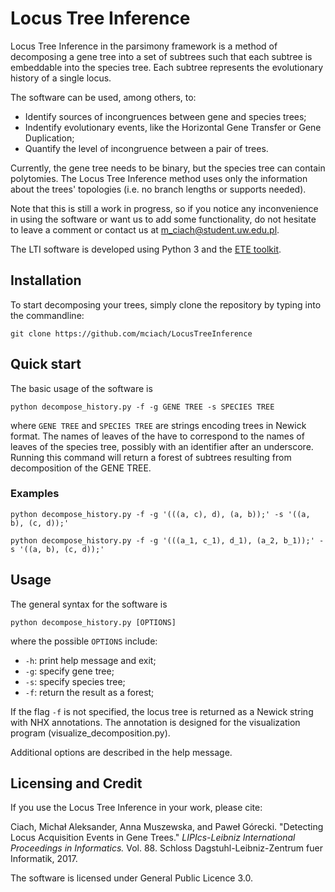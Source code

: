 # Locus Tree Inference
 
Locus Tree Inference in the parsimony framework is a method of decomposing a gene tree into a set of subtrees such that each subtree is embeddable into the species tree. 
Each subtree represents the evolutionary history of a single locus. 

The software can be used, among others, to:
* Identify sources of incongruences between gene and species trees;
* Indentify evolutionary events, like the Horizontal Gene Transfer or Gene Duplication;
* Quantify the level of incongruence between a pair of trees.

Currently, the gene tree needs to be binary, but the species tree can contain polytomies.
The Locus Tree Inference method uses only the information about the trees' topologies (i.e. no branch lengths or supports needed). 

Note that this is still a work in progress, so if you notice any inconvenience in using the software or want us to add some functionality, do not hesitate to leave a comment or contact us at m_ciach@student.uw.edu.pl.

The LTI software is developed using Python 3 and the [ETE toolkit](http://etetoolkit.org/).

## Installation

To start decomposing your trees, simply clone the repository by typing into the commandline:

```shell 
git clone https://github.com/mciach/LocusTreeInference
```

## Quick start 

The basic usage of the software is 

```shell
python decompose_history.py -f -g GENE TREE -s SPECIES TREE 
```

where `GENE TREE` and `SPECIES TREE` are strings encoding trees in Newick format. 
The names of leaves of the have to correspond to the names of leaves of the species tree, possibly with an identifier after an underscore.
Running this command will return a forest of subtrees resulting from decomposition of the GENE TREE.

### Examples

```shell 
python decompose_history.py -f -g '(((a, c), d), (a, b));' -s '((a, b), (c, d));'
```

```shell 
python decompose_history.py -f -g '(((a_1, c_1), d_1), (a_2, b_1));' -s '((a, b), (c, d));'
```

## Usage

The general syntax for the software is 

```shell 
python decompose_history.py [OPTIONS]
```

where the possible `OPTIONS` include:

* `-h`: print help message and exit;
* `-g`: specify gene tree;
* `-s`: specify species tree; 
* `-f`: return the result as a forest;

If the flag `-f` is not specified, the locus tree is returned as a Newick string with NHX annotations. 
The annotation is designed for the visualization program (visualize_decomposition.py). 

Additional options are described in the help message.

## Licensing and Credit

If you use the Locus Tree Inference in your work, please cite:

Ciach, Michał Aleksander, Anna Muszewska, and Paweł Górecki. "Detecting Locus Acquisition Events in Gene Trees." *LIPIcs-Leibniz International Proceedings in Informatics.* Vol. 88. Schloss Dagstuhl-Leibniz-Zentrum fuer Informatik, 2017.

The software is licensed under General Public Licence 3.0. 
